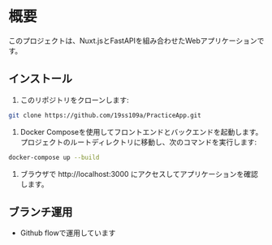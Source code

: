 # 概要

このプロジェクトは、Nuxt.jsとFastAPIを組み合わせたWebアプリケーションです。

## インストール

1. このリポジトリをクローンします:

```bash
git clone https://github.com/19ss109a/PracticeApp.git
```

1. Docker Composeを使用してフロントエンドとバックエンドを起動します。プロジェクトのルートディレクトリに移動し、次のコマンドを実行します:
```bash
docker-compose up --build
```

1. ブラウザで http://localhost:3000 にアクセスしてアプリケーションを確認します。

## ブランチ運用
- Github flowで運用しています
